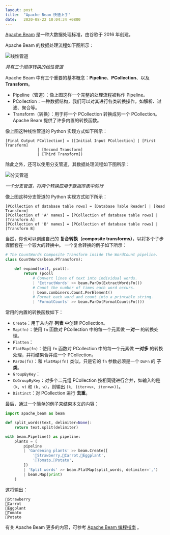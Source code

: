 ```yaml
---
layout: post
title:  "Apache Beam 快速上手"
date:   2020-08-22 10:04:34 +0800
---
```

[Apache Beam](https://beam.apache.org/) 是一种大数据处理标准，由谷歌于 2016 年创建。

Apache Beam 的数据处理流程如下图所示：

![线性管道](https://beam.apache.org/images/design-your-pipeline-linear.svg)

*具有三个顺序转换的线性管道*

Apache Beam 中有三个重要的基本概念：**Pipeline**、**PCollection**、以及 **Transform**。

- Pipeline（管道）：像上图这样一个完整的处理流程被称作 Pipeline。
- PCollection：一种数据结构，我们可以对其进行各类转换操作，如解析、过滤、聚合等。
- Transform（转换）：用于将一个 PCollection 转换成另一个 PCollection。Apache Beam 提供了许多内置的转换函数。

像上图这种线性管道的 Python 实现方式如下所示：

```text
[Final Output PCollection] = ([Initial Input PCollection] | [First Transform]
              | [Second Transform]
              | [Third Transform])
```

除此之外，还可以使用分支管道，其数据处理流程如下图所示：

![分支管道](https://beam.apache.org/images/design-your-pipeline-multiple-pcollections.svg)

*一个分支管道，将两个转换应用于数据库表中的行*

像上图这种分支管道的 Python 实现方式如下所示：

```text
[PCollection of database table rows] = [Database Table Reader] | [Read Transform]
[PCollection of 'A' names] = [PCollection of database table rows] | [Transform A]
[PCollection of 'B' names] = [PCollection of database table rows] | [Transform B]
```

当然，你也可以创建自己的 **复合转换（composite transforms）**，以将多个子步骤嵌套在一个较大的转换中。
一个复合转换的例子如下所示：

```python
# The CountWords Composite Transform inside the WordCount pipeline.
class CountWords(beam.PTransform):

    def expand(self, pcoll):
        return (pcoll
            # Convert lines of text into individual words.
            | 'ExtractWords' >> beam.ParDo(ExtractWordsFn())
            # Count the number of times each word occurs.
            | beam.combiners.Count.PerElement()
            # Format each word and count into a printable string.
            | 'FormatCounts' >> beam.ParDo(FormatCountsFn()))
```

常用的内置的转换函数如下：

- `Create`：用于从内存 **列表** 中创建 PCollection。
- `Map(fn)`：使用 `fn` 函数对 PCollection 中的每一个元素做 **一对一** 的转换处理。
- `Flatten`：
- `FlatMap(fn)`：使用 `fn` 函数对 PCollection 中的每一个元素做 **一对多** 的转换处理，并将结果合并成一个 PCollection。
- `ParDo(fn)`：和 `FlatMap(fn)` 类似，只是它的 `fn` 参数必须是一个 `DoFn` 的 **子类**。
- `GroupByKey`：
- `CoGroupByKey`：对多个二元组 PCollection 按相同键进行合并，如输入的是 `(k, v)` 和 `(k, w)`，则输出 `(k, (iter<v>, iter<w>))`。
- `Distinct`：对 PCollection 进行 **去重**。

最后，通过一个简单的例子来结束本文的内容：

```python
import apache_beam as beam

def split_words(text, delimiter=None):
    return text.split(delimiter)

with beam.Pipeline() as pipeline:
    plants = (
        pipeline
        | 'Gardening plants' >> beam.Create([
            '🍓Strawberry,🥕Carrot,🍆Eggplant',
            '🍅Tomato,🥔Potato',
        ])
        | 'Split words' >> beam.FlatMap(split_words, delimiter=',')
        | beam.Map(print)
    )
```

这将输出：

```text
🍓Strawberry
🥕Carrot
🍆Eggplant
🍅Tomato
🥔Potato
```

有关 Apache Beam 更多的内容，可参考 [Apache Beam 编程指南](https://beam.apache.org/documentation/programming-guide/) 。

